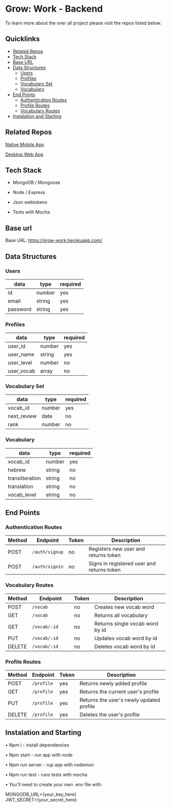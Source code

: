 # Grow: Work - Backend

To learn more about the over all project please visit the repos listed below.

## Quicklinks

- [Related Repos](#related-repos)
- [Tech Stack](#tech-stack)
- [Base URL](#base-url)
- [Data Structures](#data-structures)
  - [Users](#users)
  - [Profiles](#profiles)
  - [Vocabulary Set](#vocabulary-set)
  - [Vocabulary](#vocabulary)
- [End Points](#end-points)
  - [Authentication Routes](#authentication-routes)
  - [Profile Routes](#profile-routes)
  - [Vocabulary Routes](#vocabulary-routes)
- [Instalation and Starting](#instalation-and-starting)

## Related Repos

[Native Mobile App](https://github.com/Grow-Work/frontend-react-native)

[Desktop Web App](https://github.com/Grow-Work/frontend-react-desktop)

## Tech Stack

- MongoDB / Mongoose

- Node / Express

- Json webtokens

- Tests with Mocha

## Base url

Base URL: https://grow-work.herokuapp.com/

## Data Structures

### Users

| data     | type   | required |
| -------- | ------ | -------- |
| id       | number | yes      |
| email    | string | yes      |
| password | string | yes      |

### Profiles

| data       | type   | required |
| ---------- | ------ | -------- |
| user_id    | number | yes      |
| user_name  | string | yes      |
| user_level | number | no       |
| user_vocab | array  | no       |

### Vocabulary Set

| data        | type   | required |
| ----------- | ------ | -------- |
| vocab_id    | number | yes      |
| next_review | date   | no       |
| rank        | number | no       |

### Vocabulary

| data            | type   | required |
| --------------- | ------ | -------- |
| vocab_id        | number | yes      |
| hebrew          | string | no       |
| transliteration | string | no       |
| translation     | string | no       |
| vocab_level     | string | no       |

## End Points

### Authentication Routes

| Method | Endpoint       | Token | Description                                |
| ------ | -------------- | ----- | ------------------------------------------ |
| POST   | `/auth/signup` | no    | Registers new user and returns token       |
| POST   | `/auth/signin` | no    | Signs in registered user and returns token |

### Vocabulary Routes

| Method | Endpoint          | Token | Description                     |
| ------ | ----------------- | ----- | ------------------------------- |
| POST   | `/vocab         ` | no    | Creates new vocab word          |
| GET    | `/vocab`          | no    | Returns all vocabulary          |
| GET    | `/vocab/:id`      | no    | Returns single vocab word by id |
| PUT    | `/vocab/:id`      | no    | Updates vocab word by id        |
| DELETE | `/vocab/:id`      | no    | Deletes vocab word by id        |

### Profile Routes

| Method | Endpoint   | Token | Description                              |
| ------ | ---------- | ----- | ---------------------------------------- |
| POST   | `/profile` | yes   | Returns newly added profile              |
| GET    | `/profile` | yes   | Returns the current user's profile       |
| PUT    | `/profile` | yes   | Returns the user's newly updated profile |
| DELETE | `/profile` | yes   | Deletes the user's profile               |

## Instalation and Starting

• Npm i - install dependencies

• Npm start - run app with node

• Npm run server - rup app with nodemon

• Npm run test - runs tests with mocha

• You'll need to create your own .env file with:

MONGODB_URL={your_key_here}<br>
JWT_SECRET={your_secret_here}
